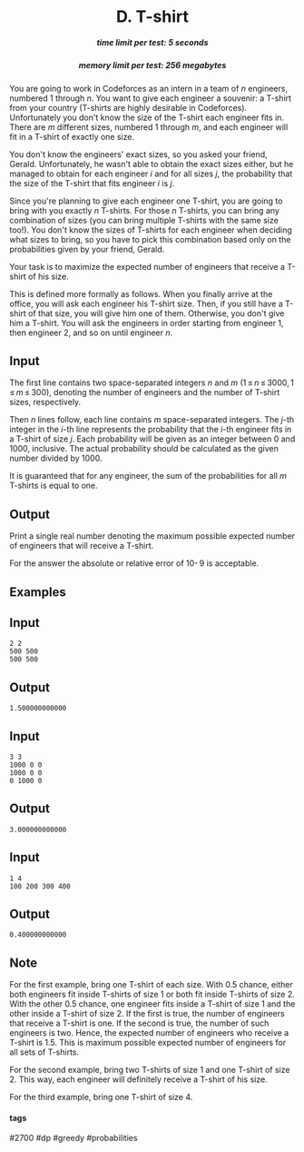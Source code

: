 <h1 style='text-align: center;'> D. T-shirt</h1>

<h5 style='text-align: center;'>time limit per test: 5 seconds</h5>
<h5 style='text-align: center;'>memory limit per test: 256 megabytes</h5>

You are going to work in Codeforces as an intern in a team of *n* engineers, numbered 1 through *n*. You want to give each engineer a souvenir: a T-shirt from your country (T-shirts are highly desirable in Codeforces). Unfortunately you don't know the size of the T-shirt each engineer fits in. There are *m* different sizes, numbered 1 through *m*, and each engineer will fit in a T-shirt of exactly one size.

You don't know the engineers' exact sizes, so you asked your friend, Gerald. Unfortunately, he wasn't able to obtain the exact sizes either, but he managed to obtain for each engineer *i* and for all sizes *j*, the probability that the size of the T-shirt that fits engineer *i* is *j*.

Since you're planning to give each engineer one T-shirt, you are going to bring with you exactly *n* T-shirts. For those *n* T-shirts, you can bring any combination of sizes (you can bring multiple T-shirts with the same size too!). You don't know the sizes of T-shirts for each engineer when deciding what sizes to bring, so you have to pick this combination based only on the probabilities given by your friend, Gerald. 

Your task is to maximize the expected number of engineers that receive a T-shirt of his size. 

This is defined more formally as follows. When you finally arrive at the office, you will ask each engineer his T-shirt size. Then, if you still have a T-shirt of that size, you will give him one of them. Otherwise, you don't give him a T-shirt. You will ask the engineers in order starting from engineer 1, then engineer 2, and so on until engineer *n*.

## Input

The first line contains two space-separated integers *n* and *m* (1 ≤ *n* ≤ 3000, 1 ≤ *m* ≤ 300), denoting the number of engineers and the number of T-shirt sizes, respectively.

Then *n* lines follow, each line contains *m* space-separated integers. The *j*-th integer in the *i*-th line represents the probability that the *i*-th engineer fits in a T-shirt of size *j*. Each probability will be given as an integer between 0 and 1000, inclusive. The actual probability should be calculated as the given number divided by 1000. 

It is guaranteed that for any engineer, the sum of the probabilities for all *m* T-shirts is equal to one.

## Output

Print a single real number denoting the maximum possible expected number of engineers that will receive a T-shirt.

For the answer the absolute or relative error of 10- 9 is acceptable.

## Examples

## Input


```
2 2  
500 500  
500 500  

```
## Output


```
1.500000000000  

```
## Input


```
3 3  
1000 0 0  
1000 0 0  
0 1000 0  

```
## Output


```
3.000000000000  

```
## Input


```
1 4  
100 200 300 400  

```
## Output


```
0.400000000000  

```
## Note

For the first example, bring one T-shirt of each size. With 0.5 chance, either both engineers fit inside T-shirts of size 1 or both fit inside T-shirts of size 2. With the other 0.5 chance, one engineer fits inside a T-shirt of size 1 and the other inside a T-shirt of size 2. If the first is true, the number of engineers that receive a T-shirt is one. If the second is true, the number of such engineers is two. Hence, the expected number of engineers who receive a T-shirt is 1.5. This is maximum possible expected number of engineers for all sets of T-shirts. 

For the second example, bring two T-shirts of size 1 and one T-shirt of size 2. This way, each engineer will definitely receive a T-shirt of his size.

For the third example, bring one T-shirt of size 4.



#### tags 

#2700 #dp #greedy #probabilities 